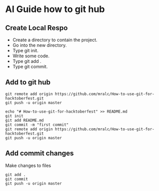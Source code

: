 # Al Guide how to git hub

## Create Local Respo 


* Create a directory to contain the project.
* Go into the new directory.
* Type git init.
* Write some code.
* Type git add .
* Type git commit.

## Add to git hub 
```
git remote add origin https://github.com/mralc/How-to-use-git-for-hacktoberfest.git
git push -u origin master
```

```
echo "# How-to-use-git-for-hacktoberfest" >> README.md
git init
git add README.md
git commit -m "first commit"
git remote add origin https://github.com/mralc/How-to-use-git-for-hacktoberfest.git
git push -u origin master
```

## Add commit changes

Make changes to files
```
git add .
git commit
git push -u origin master
```